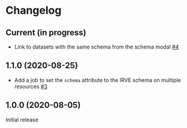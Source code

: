 # Changelog

## Current (in progress)

- Link to datasets with the same schema from the schema modal [#4](https://github.com/etalab/udata-schema-gouvfr/pull/4)

## 1.1.0 (2020-08-25)

- Add a job to set the `schema` attribute to the IRVE schema on multiple resources [#3](https://github.com/etalab/udata-schema-gouvfr/pull/3)

## 1.0.0 (2020-08-05)

Initial release
